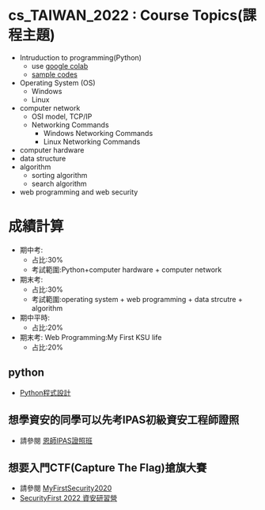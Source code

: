 # cs_TAIWAN_2022 : Course Topics(課程主題)

- Intruduction to programming(Python)
  - use [google colab](https://colab.research.google.com/) 
  - [sample codes](https://github.com/MyDearGreatTeacher/ComputerScience2022/blob/main/Python_code.md)
- Operating System (OS)
  - Windows 
  - Linux
- computer network
  - OSI model, TCP/IP  
  - Networking Commands 
    - Windows Networking Commands 
    - Linux Networking Commands 
- computer hardware
- data structure
- algorithm
  - sorting algorithm  
  - search algorithm
- web programming and web security 

# 成績計算
- 期中考:
  - 占比:30%
  - 考試範圍:Python+computer hardware + computer network
- 期末考:
  - 占比:30%
  - 考試範圍:operating system + web programming + data strcutre + algorithm
- 期中平時:
  - 占比:20%
- 期末考: Web Programming:My First KSU life
  - 占比:20%

## python
- [Python程式設計](https://github.com/MyDearGreatTeacher/python2022)

## 想學資安的同學可以先考IPAS初級資安工程師證照
- 請參閱 [恩師IPAS證照班](https://github.com/MyDearGreatTeacher/IPAS2022)

## 想要入門CTF(Capture The Flag)搶旗大賽
- 請參閱 [MyFirstSecurity2020](https://github.com/MyFirstSecurity2020?tab=repositories)
- [SecurityFirst 2022 資安研習營](https://github.com/MyFirstSecurity2020/SecurityFirst2022)
